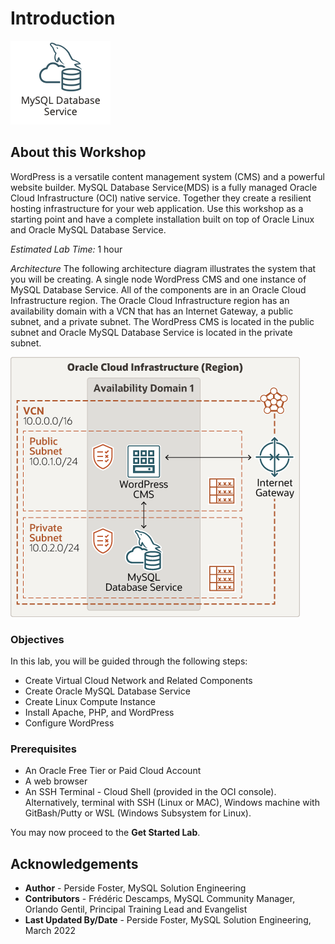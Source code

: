# Introduction
![INTRO](./images/00_mds_image.png " ") 


## About this Workshop

WordPress is a versatile content management system (CMS) and a powerful website builder. MySQL Database Service(MDS) is a fully managed Oracle Cloud Infrastructure (OCI) native service. Together they create a resilient hosting infrastructure for your web application. Use this workshop as a starting point and have a complete installation built on top of Oracle Linux and Oracle MySQL Database Service. 


_Estimated Lab Time:_ 1 hour

*Architecture*
The following architecture diagram illustrates the system that you will be creating. A single node WordPress CMS and one instance of MySQL Database Service. All of the  components are in an Oracle Cloud Infrastructure region. The Oracle Cloud Infrastructure region has an availability domain with a VCN that has an Internet Gateway, a public subnet, and a private subnet. The WordPress CMS is located in the public subnet and Oracle MySQL Database Service is located in the private subnet.

  ![INTRO](./images/oci-wordpress-mds-std.png " ") 


### Objectives

In this lab, you will be guided through the following steps:

- Create Virtual Cloud Network and Related Components
- Create Oracle MySQL Database Service
- Create Linux Compute Instance 
- Install Apache, PHP, and WordPress
- Configure WordPress 


### Prerequisites
* An Oracle Free Tier or Paid Cloud Account
* A web browser
* An SSH Terminal - Cloud Shell (provided in the OCI console). 
  Alternatively, terminal with SSH (Linux or MAC), Windows machine with GitBash/Putty or WSL (Windows Subsystem for Linux).

You may now proceed to the **Get Started Lab**.

## Acknowledgements
* **Author** - Perside Foster, MySQL Solution Engineering 
* **Contributors** - Frédéric Descamps, MySQL Community Manager, Orlando Gentil, Principal Training Lead and Evangelist
* **Last Updated By/Date** - Perside Foster, MySQL Solution Engineering, March 2022